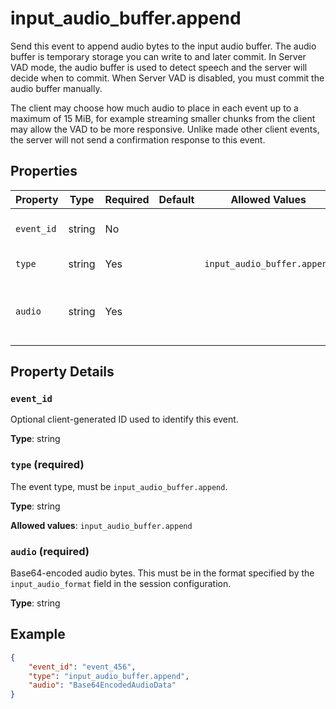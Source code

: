 # input_audio_buffer.append

Send this event to append audio bytes to the input audio buffer. The audio 
buffer is temporary storage you can write to and later commit. In Server VAD 
mode, the audio buffer is used to detect speech and the server will decide 
when to commit. When Server VAD is disabled, you must commit the audio buffer
manually.

The client may choose how much audio to place in each event up to a maximum 
of 15 MiB, for example streaming smaller chunks from the client may allow the 
VAD to be more responsive. Unlike made other client events, the server will 
not send a confirmation response to this event.


## Properties

| Property | Type | Required | Default | Allowed Values | Description |
| -------- | ---- | -------- | ------- | -------------- | ----------- |
| `event_id` | string | No |  |  | Optional client-generated ID used to identify this event. |
| `type` | string | Yes |  | `input_audio_buffer.append` | The event type, must be `input_audio_buffer.append`. |
| `audio` | string | Yes |  |  | Base64-encoded audio bytes. This must be in the format specified by the  <br> `input_audio_format` field in the session configuration. <br>  |

## Property Details

### `event_id`

Optional client-generated ID used to identify this event.

**Type**: string

### `type` (required)

The event type, must be `input_audio_buffer.append`.

**Type**: string

**Allowed values**: `input_audio_buffer.append`

### `audio` (required)

Base64-encoded audio bytes. This must be in the format specified by the 
`input_audio_format` field in the session configuration.


**Type**: string

## Example

```json
{
    "event_id": "event_456",
    "type": "input_audio_buffer.append",
    "audio": "Base64EncodedAudioData"
}

```

